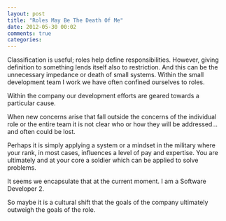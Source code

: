 ```yaml
---
layout: post
title: "Roles May Be The Death Of Me"
date: 2012-05-30 00:02
comments: true
categories: 
---
```


Classification is useful; roles help define responsibilities. However, giving definition to something lends itself also to restriction. And this can be the unnecessary impedance or death of small systems.
Within the small development team I work we have often confined ourselves to roles.

Within the company our development efforts are geared towards a particular cause.

When new concerns arise that fall outside the concerns of the individual role or the entire team it is not clear who or how they will be addressed... and often could be lost.

Perhaps it is simply applying a system or a mindset in the military where your rank, in most cases, influences a level of pay and expertise. You are ultimately and at your core a soldier which can be applied to solve problems.

It seems we encapsulate that at the current moment. I am a Software Developer 2.

So maybe it is a cultural shift that the goals of the company ultimately outweigh the goals of the role.